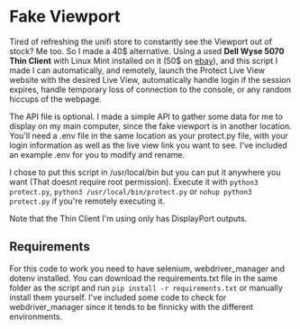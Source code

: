 # Fake Viewport

Tired of refreshing the unifi store to constantly see the Viewport out of stock? Me too. So I made a 40$ alternative.
Using a used **Dell Wyse 5070 Thin Client** with Linux Mint installed on it (50$ on [ebay](https://www.ebay.com/sch/i.html?_nkw=Dell%20Wyse%205070%20Thin%20Client&_sacat=0)), and this script I made
I can automatically, and remotely, launch the Protect Live View website with the desired Live View, automatically handle login if the session expires, handle temporary loss of connection to the console, or any random hiccups of the webpage.

The API file is optional. I made a simple API to gather some data for me to display on my main computer, since the fake viewport is in another location.
You'll need a .env file in the same location as your protect.py file, with your login information as well as the live view link you want to see.
I've included an example .env for you to modify and rename.

I chose to put this script in /usr/local/bin but you can put it anywhere you want (That doesnt require root permission).
Execute it with `python3 protect.py`, `python3 /usr/local/bin/protect.py` or `nohup python3 protect.py` if you're remotely executing it.

Note that the Thin Client I'm using only has DisplayPort outputs.

## Requirements

For this code to work you need to have selenium, webdriver_manager and dotenv installed. You can download the requirements.txt file in the same folder as the script and run `pip install -r requirements.txt` or manually install them yourself. I've included some code to check for webdriver_manager since it tends to be finnicky with the different environments.
